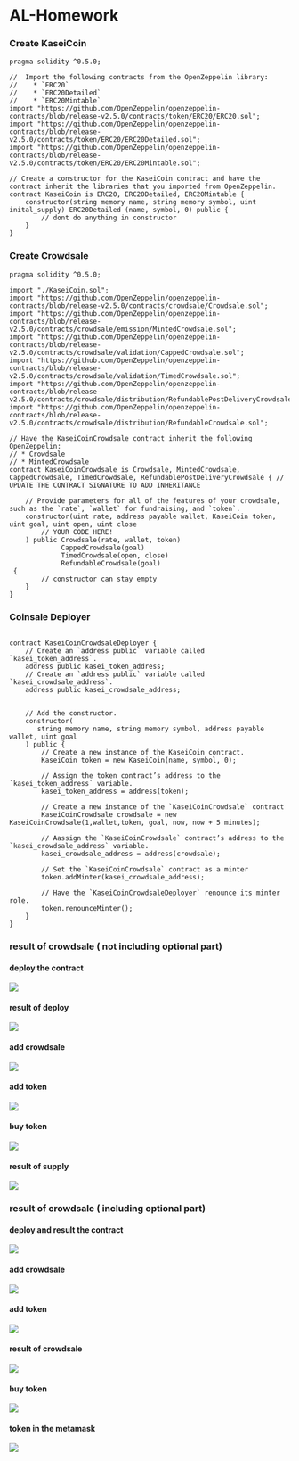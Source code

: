 # AL-Homework
### Create KaseiCoin
```
pragma solidity ^0.5.0;

//  Import the following contracts from the OpenZeppelin library:
//    * `ERC20`
//    * `ERC20Detailed`
//    * `ERC20Mintable`
import "https://github.com/OpenZeppelin/openzeppelin-contracts/blob/release-v2.5.0/contracts/token/ERC20/ERC20.sol";
import "https://github.com/OpenZeppelin/openzeppelin-contracts/blob/release-v2.5.0/contracts/token/ERC20/ERC20Detailed.sol";
import "https://github.com/OpenZeppelin/openzeppelin-contracts/blob/release-v2.5.0/contracts/token/ERC20/ERC20Mintable.sol";

// Create a constructor for the KaseiCoin contract and have the contract inherit the libraries that you imported from OpenZeppelin.
contract KaseiCoin is ERC20, ERC20Detailed, ERC20Mintable {
    constructor(string memory name, string memory symbol, uint inital_supply) ERC20Detailed (name, symbol, 0) public {
        // dont do anything in constructor
    }
}
```

### Create Crowdsale
```
pragma solidity ^0.5.0;

import "./KaseiCoin.sol";
import "https://github.com/OpenZeppelin/openzeppelin-contracts/blob/release-v2.5.0/contracts/crowdsale/Crowdsale.sol";
import "https://github.com/OpenZeppelin/openzeppelin-contracts/blob/release-v2.5.0/contracts/crowdsale/emission/MintedCrowdsale.sol";
import "https://github.com/OpenZeppelin/openzeppelin-contracts/blob/release-v2.5.0/contracts/crowdsale/validation/CappedCrowdsale.sol";
import "https://github.com/OpenZeppelin/openzeppelin-contracts/blob/release-v2.5.0/contracts/crowdsale/validation/TimedCrowdsale.sol";
import "https://github.com/OpenZeppelin/openzeppelin-contracts/blob/release-v2.5.0/contracts/crowdsale/distribution/RefundablePostDeliveryCrowdsale.sol";
import "https://github.com/OpenZeppelin/openzeppelin-contracts/blob/release-v2.5.0/contracts/crowdsale/distribution/RefundableCrowdsale.sol";

// Have the KaseiCoinCrowdsale contract inherit the following OpenZeppelin:
// * Crowdsale
// * MintedCrowdsale
contract KaseiCoinCrowdsale is Crowdsale, MintedCrowdsale, CappedCrowdsale, TimedCrowdsale, RefundablePostDeliveryCrowdsale { // UPDATE THE CONTRACT SIGNATURE TO ADD INHERITANCE
    
    // Provide parameters for all of the features of your crowdsale, such as the `rate`, `wallet` for fundraising, and `token`.
    constructor(uint rate, address payable wallet, KaseiCoin token, uint goal, uint open, uint close
        // YOUR CODE HERE!
    ) public Crowdsale(rate, wallet, token)              
             CappedCrowdsale(goal) 
             TimedCrowdsale(open, close)
             RefundableCrowdsale(goal)
 {
        // constructor can stay empty
    }
}
```

### Coinsale Deployer
```

contract KaseiCoinCrowdsaleDeployer {
    // Create an `address public` variable called `kasei_token_address`.
    address public kasei_token_address;
    // Create an `address public` variable called `kasei_crowdsale_address`.
    address public kasei_crowdsale_address;


    // Add the constructor.
    constructor(
       string memory name, string memory symbol, address payable wallet, uint goal
    ) public {
        // Create a new instance of the KaseiCoin contract.
        KaseiCoin token = new KaseiCoin(name, symbol, 0);
        
        // Assign the token contract’s address to the `kasei_token_address` variable.
        kasei_token_address = address(token);

        // Create a new instance of the `KaseiCoinCrowdsale` contract
        KaseiCoinCrowdsale crowdsale = new KaseiCoinCrowdsale(1,wallet,token, goal, now, now + 5 minutes);
            
        // Aassign the `KaseiCoinCrowdsale` contract’s address to the `kasei_crowdsale_address` variable.
        kasei_crowdsale_address = address(crowdsale);

        // Set the `KaseiCoinCrowdsale` contract as a minter
        token.addMinter(kasei_crowdsale_address);
        
        // Have the `KaseiCoinCrowdsaleDeployer` renounce its minter role.
        token.renounceMinter();
    }
}
```

### result of crowdsale ( not including optional part)
#### deploy the contract
![](https://github.com/bleachevil/AL-Homework/blob/main/pic/1.png?raw=true)

#### result of deploy
![](https://github.com/bleachevil/AL-Homework/blob/main/pic/2.png?raw=true)

#### add crowdsale
![](https://github.com/bleachevil/AL-Homework/blob/main/pic/3.png?raw=true)

#### add token
![](https://github.com/bleachevil/AL-Homework/blob/main/pic/4.png?raw=true)

#### buy token
![](https://github.com/bleachevil/AL-Homework/blob/main/pic/5.png?raw=true)

#### result of supply
![](https://github.com/bleachevil/AL-Homework/blob/main/pic/6.png?raw=true)

### result of crowdsale ( including optional part)
#### deploy and result the contract
![](https://github.com/bleachevil/AL-Homework/blob/main/pic/11.png?raw=true)

#### add crowdsale
![](https://github.com/bleachevil/AL-Homework/blob/main/pic/13.png?raw=true)

#### add token
![](https://github.com/bleachevil/AL-Homework/blob/main/pic/14.png?raw=true)

#### result of crowdsale
![](https://github.com/bleachevil/AL-Homework/blob/main/pic/15.png?raw=true)

#### buy token
![](https://github.com/bleachevil/AL-Homework/blob/main/pic/16.png?raw=true)

#### token in the metamask
![](https://github.com/bleachevil/AL-Homework/blob/main/pic/17.png?raw=true)
